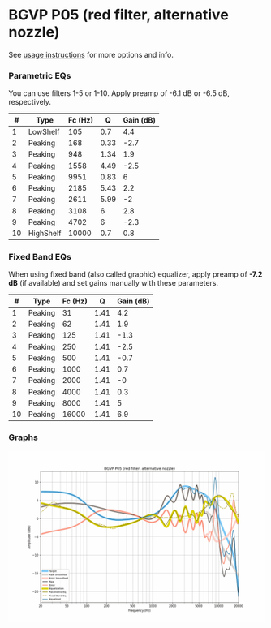 # BGVP P05 (red filter, alternative nozzle)
See [usage instructions](https://github.com/jaakkopasanen/AutoEq#usage) for more options and info.

### Parametric EQs
You can use filters 1-5 or 1-10. Apply preamp of -6.1 dB or -6.5 dB, respectively.

|   # | Type      |   Fc (Hz) |    Q |   Gain (dB) |
|-----|-----------|-----------|------|-------------|
|   1 | LowShelf  |       105 | 0.7  |         4.4 |
|   2 | Peaking   |       168 | 0.33 |        -2.7 |
|   3 | Peaking   |       948 | 1.34 |         1.9 |
|   4 | Peaking   |      1558 | 4.49 |        -2.5 |
|   5 | Peaking   |      9951 | 0.83 |         6   |
|   6 | Peaking   |      2185 | 5.43 |         2.2 |
|   7 | Peaking   |      2611 | 5.99 |        -2   |
|   8 | Peaking   |      3108 | 6    |         2.8 |
|   9 | Peaking   |      4702 | 6    |        -2.3 |
|  10 | HighShelf |     10000 | 0.7  |         0.8 |

### Fixed Band EQs
When using fixed band (also called graphic) equalizer, apply preamp of **-7.2 dB** (if available) and set gains manually with these parameters.

|   # | Type    |   Fc (Hz) |    Q |   Gain (dB) |
|-----|---------|-----------|------|-------------|
|   1 | Peaking |        31 | 1.41 |         4.2 |
|   2 | Peaking |        62 | 1.41 |         1.9 |
|   3 | Peaking |       125 | 1.41 |        -1.3 |
|   4 | Peaking |       250 | 1.41 |        -2.5 |
|   5 | Peaking |       500 | 1.41 |        -0.7 |
|   6 | Peaking |      1000 | 1.41 |         0.7 |
|   7 | Peaking |      2000 | 1.41 |        -0   |
|   8 | Peaking |      4000 | 1.41 |         0.3 |
|   9 | Peaking |      8000 | 1.41 |         5   |
|  10 | Peaking |     16000 | 1.41 |         6.9 |

### Graphs
![](./BGVP%20P05%20(red%20filter,%20alternative%20nozzle).png)
